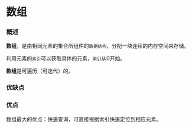# 数组

### 概述

**数组**，是由相同元素的集合所组件的`数据结构`，分配一块连续的内存空间来存储。

利用元素的`索引`可以获取具体的元素，`索引`从0开始。

**数组**是可遍历（可迭代）的。



### 优缺点

### 优点

数组最大的优点：快速查询，可直接根据索引快速定位到相应元素。